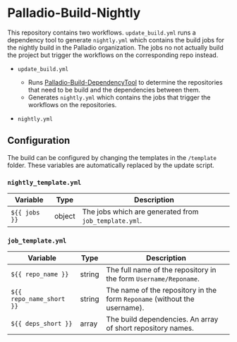 # Palladio-Build-Nightly

This repository contains two workflows. `update_build.yml` runs a dependency tool to generate `nightly.yml` which contains the build jobs for the nightly build in the Palladio organization. The jobs no not actually build the project but trigger the workflows on the corresponding repo instead.

- `update_build.yml`

    + Runs [Palladio-Build-DependencyTool](https://github.com/PalladioSimulator/Palladio-Build-DependencyTool) to determine the repositories that need to be build and the dependencies between them.
    + Generates `nightly.yml` which contains the jobs that trigger the workflows on the repositories.

- `nightly.yml`


## Configuration

The build can be configured by changing the templates in the `/template` folder. These variables are automatically replaced by the update script.

### `nightly_template.yml`

| Variable | Type | Description |
|----------|------|-------------|
| `${{ jobs }}` | object | The jobs which are generated from `job_template.yml`. |

### `job_template.yml`

| Variable | Type | Description |
|----------|------|-------------|
| `${{ repo_name }}` | string | The full name of the repository in the form `Username/Reponame`. |
| `${{ repo_name_short }}` | string | The name of the repository in the form `Reponame` (without the username). |
| `${{ deps_short }}` | array | The build dependencies. An array of short repository names. |
